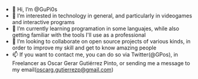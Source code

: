 - 👋 Hi, I’m @GuPi0s
- 👀 I’m interested in technology in general, and particularly in videogames and interactive programs
- 🌱 I’m currently learning programation in some languajes, while also getting familiar with the tools I'll use as a professional
- 💞️ I’m looking to collaborate on open source projects of various kinds, in order to improve my skill and get to know amazing people
- 📫 If you want to contact me, you can do so via Twitter(@GPos), in Freelancer as Oscar Gerar Gutiérrez Pinto, or sending me a message to my email(oscarg.gutierrezp@gmail.com)


